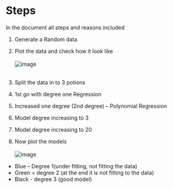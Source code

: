 # Steps

In the document all steps and reasons included

   1.	Generate a Random data
   2.	Plot the data and check how it look like<br><br>
   ![image](https://github.com/778569/Polynomial-Regression-using-Python/assets/52319671/c5544a9c-893f-4174-9a0a-c770b205b447)<br><br>

   3.	Split the data in to 3 potions
   4.	1st go with degree one Regression
   5.	Increased one degree (2nd degree) – Polynomial Regression
   6.	Model degree increasing to 3
   7.	Model degree increasing to 20
   8.	Now plot the models <br><br>
![image](https://github.com/778569/Polynomial-Regression-using-Python/assets/52319671/24140e18-3e41-4d17-a7dc-0694795a215a)

* Blue – Degree 1(under fitting, not fitting the data)
* Green = degree 2 (at the end it is not fitting to the data)
* Black  - degree 3 (good model)
